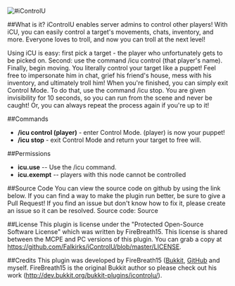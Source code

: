 ![#iControlU](https://dl.dropboxusercontent.com/s/c2g2p004qxhgas6/Photo%202014-07-23%2C%2011%2006%2054%20PM.png)

##What is it?
iControlU enables server admins to control other players! With iCU, you can easily control a target's movements, chats, inventory, and more. Everyone loves to troll, and now you can troll at the next level!

Using iCU is easy: first pick a target - the player who unfortunately gets to be picked on. Second: use the command /icu control (that player's name). Finally, begin moving. You literally control your target like a puppet! Feel free to impersonate him in chat, grief his friend's house, mess with his inventory, and ultimately troll him! When you're finished, you can simply exit Control Mode. To do that, use the command /icu stop. You are given invisibility for 10 seconds, so you can run from the scene and never be caught! Or, you can always repeat the process again if you're up to it!

##Commands
* **/icu control (player)** - enter Control Mode. (player) is now your puppet!
* **/icu stop** - exit Control Mode and return your target to free will.

##Permissions
* **icu.use** --  Use the /icu command.
* **icu.exempt** -- players with this node cannot be controlled

##Source Code
You can view the source code on github by using the link below. If you can find a way to make the plugin run better, be sure to give a Pull Request! If you find an issue but don't know how to fix it, please create an issue so it can be resolved. Source code: Source

##License
This plugin is license under the "Protected Open-Source Software License" which was written by FireBreath15. This license is shared between the MCPE and PC versions of this plugin. You can grab a copy at https://github.com/Falkirks/iControlU/blob/master/LICENSE.

##Credits
This plugin was developed by FireBreath15 ([Bukkit](http://dev.bukkit.org/profiles/FireBreath15/), [GitHub](https://github.com/FireBreath15) and myself. FireBreath15 is the original Bukkit author so please check out his work (http://dev.bukkit.org/bukkit-plugins/icontrolu/).

